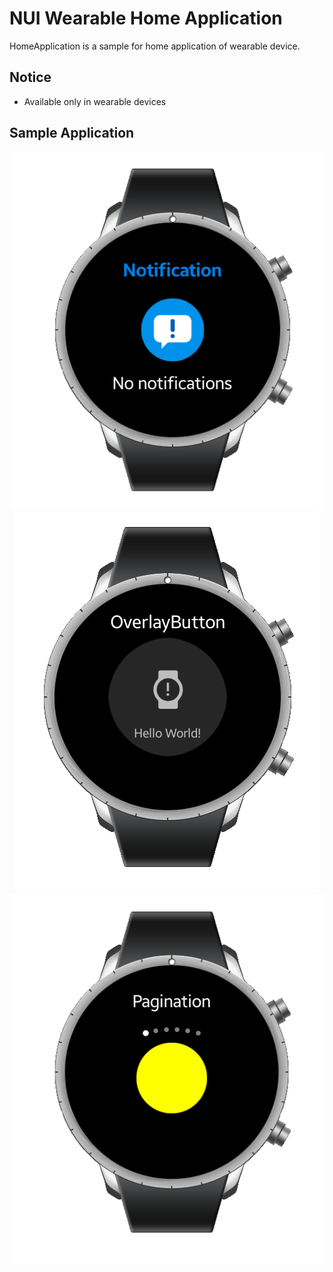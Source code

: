 # NUI Wearable Home Application
HomeApplication is a sample for home application of wearable device.

## Notice
* Available only in wearable devices

## Sample Application
<div style="text-align:center;width:100%;"><img src="./screenshot/whome_1.PNG" /></div>
<div style="text-align:center;width:100%;"><img src="./screenshot/whome_2.PNG" /></div>
<div style="text-align:center;width:100%;"><img src="./screenshot/whome_3.PNG" /></div>
